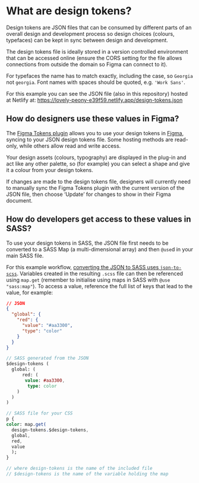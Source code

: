 # What are design tokens?

Design tokens are JSON files that can be consumed by different parts of an overall design and development process so design choices (colours, typefaces) can be kept in sync between design and development.

The design tokens file is ideally stored in a version controlled environment that can be accessed online (ensure the CORS setting for the file allows connections from outside the domain so Figma can connect to it).

For typefaces the name has to match exactly, including the case, so `Georgia` not `georgia`. Font names with spaces should be quoted, e.g. `'Work Sans'`.

For this example you can see the JSON file (also in this repository) hosted at Netlify at: https://lovely-peony-e39f59.netlify.app/design-tokens.json

## How do designers use these values in Figma?

The [Figma Tokens plugin](https://tokens.studio/) allows you to use your design tokens in [Figma](https://www.figma.com/), syncing to your JSON design tokens file. Some hosting methods are read-only, while others allow read and write access. 

Your design assets (colours, typography) are displayed in the plug-in and act like any other palette, so (for example) you can select a shape and give it a colour from your design tokens.

If changes are made to the design tokens file, designers will currently need to manually sync the Figma Tokens plugin with the current version of the JSON file, then choose ‘Update’ for changes to show in their Figma document.

## How do developers get access to these values in SASS?

To use your design tokens in SASS, the JSON file first needs to be converted to a SASS Map (a multi-dimensional array) and then `@use`d in your main SASS file. 

For this example workflow, [converting the JSON to SASS uses `json-to-scss`](https://www.npmjs.com/package/json-to-scss). Variables created in the resulting `.scss` file can then be referenced using `map.get` (remember to initialise using maps in SASS with `@use "sass:map"`). To access a value, reference the full list of keys that lead to the value, for example: 

```json
// JSON
{
  "global": {
    "red": {
      "value": "#aa3300",
      "type": "color"
    }
  }
}
```

```sass
// SASS generated from the JSON
$design-tokens (
  global: (
      red: (
       value: #aa3300,
        type: color
    )
  )
)
```

```sass
// SASS file for your CSS
p {
color: map.get(
  design-tokens.$design-tokens,
  global, 
  red, 
  value
  );
}

// where design-tokens is the name of the included file
// $design-tokens is the name of the variable holding the map
```
